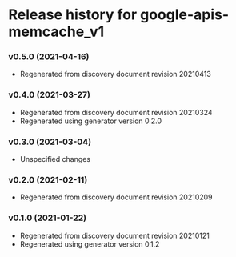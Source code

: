 # Release history for google-apis-memcache_v1

### v0.5.0 (2021-04-16)

* Regenerated from discovery document revision 20210413

### v0.4.0 (2021-03-27)

* Regenerated from discovery document revision 20210324
* Regenerated using generator version 0.2.0

### v0.3.0 (2021-03-04)

* Unspecified changes

### v0.2.0 (2021-02-11)

* Regenerated from discovery document revision 20210209

### v0.1.0 (2021-01-22)

* Regenerated from discovery document revision 20210121
* Regenerated using generator version 0.1.2

